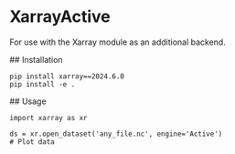 # XarrayActive
For use with the Xarray module as an additional backend.

## Installation

```
pip install xarray==2024.6.0
pip install -e .
```

## Usage

```
import xarray as xr

ds = xr.open_dataset('any_file.nc', engine='Active')
# Plot data

```